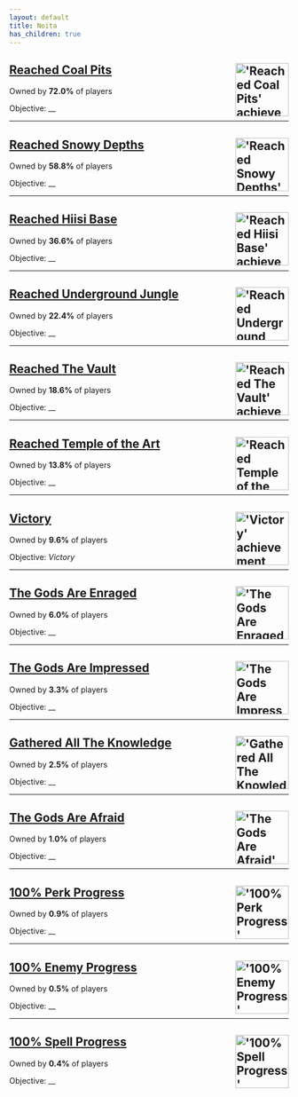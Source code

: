 ```yaml
---
layout: default
title: Noita
has_children: true
---
```


## [Reached Coal Pits](achievements/Reached_Coal_Pits.md) <img align="right" src="https://cdn.cloudflare.steamstatic.com/steamcommunity/public/images/apps/881100/758f9b900906a4dd07fc120aba01daf5e3851045.jpg" alt="'Reached Coal Pits' achievement icon" width="96" height="96">

Owned by **72.0%** of players

Objective: __

---

## [Reached Snowy Depths](achievements/Reached_Snowy_Depths.md) <img align="right" src="https://cdn.cloudflare.steamstatic.com/steamcommunity/public/images/apps/881100/84d2845edbfe01a27b855f235023d7ea5f3e770a.jpg" alt="'Reached Snowy Depths' achievement icon" width="96" height="96">

Owned by **58.8%** of players

Objective: __

---

## [Reached Hiisi Base](achievements/Reached_Hiisi_Base.md) <img align="right" src="https://cdn.cloudflare.steamstatic.com/steamcommunity/public/images/apps/881100/c219c3651fcf6dd48c3db6fbbbbd18a39c397697.jpg" alt="'Reached Hiisi Base' achievement icon" width="96" height="96">

Owned by **36.6%** of players

Objective: __

---

## [Reached Underground Jungle](achievements/Reached_Underground_Jungle.md) <img align="right" src="https://cdn.cloudflare.steamstatic.com/steamcommunity/public/images/apps/881100/5183ddeee913f877125231433214d75809f2721b.jpg" alt="'Reached Underground Jungle' achievement icon" width="96" height="96">

Owned by **22.4%** of players

Objective: __

---

## [Reached The Vault](achievements/Reached_The_Vault.md) <img align="right" src="https://cdn.cloudflare.steamstatic.com/steamcommunity/public/images/apps/881100/7e66ed4b29a19b4fbe2a7ef4f7384aabaad2f57a.jpg" alt="'Reached The Vault' achievement icon" width="96" height="96">

Owned by **18.6%** of players

Objective: __

---

## [Reached Temple of the Art](achievements/Reached_Temple_of_the_Art.md) <img align="right" src="https://cdn.cloudflare.steamstatic.com/steamcommunity/public/images/apps/881100/326dc54c8eb0c61eb48d48bda09bd3fe5c7f3521.jpg" alt="'Reached Temple of the Art' achievement icon" width="96" height="96">

Owned by **13.8%** of players

Objective: __

---

## [Victory](achievements/Victory.md) <img align="right" src="https://cdn.cloudflare.steamstatic.com/steamcommunity/public/images/apps/881100/0ce1e76c000037efd33d90d20bfa1b8c373b2e3a.jpg" alt="'Victory' achievement icon" width="96" height="96">

Owned by **9.6%** of players

Objective: _Victory_

---

## [The Gods Are Enraged](achievements/The_Gods_Are_Enraged.md) <img align="right" src="https://cdn.cloudflare.steamstatic.com/steamcommunity/public/images/apps/881100/1c0696634744b2caceaff11b4de1ab0dcf7ab4a7.jpg" alt="'The Gods Are Enraged' achievement icon" width="96" height="96">

Owned by **6.0%** of players

Objective: __

---

## [The Gods Are Impressed](achievements/The_Gods_Are_Impressed.md) <img align="right" src="https://cdn.cloudflare.steamstatic.com/steamcommunity/public/images/apps/881100/b9aae70a7f07ca96cb9f531bff48119611e0227d.jpg" alt="'The Gods Are Impressed' achievement icon" width="96" height="96">

Owned by **3.3%** of players

Objective: __

---

## [Gathered All The Knowledge](achievements/Gathered_All_The_Knowledge.md) <img align="right" src="https://cdn.cloudflare.steamstatic.com/steamcommunity/public/images/apps/881100/c888cdb9375f8dc2a7ef516ddfb7f2822917aecb.jpg" alt="'Gathered All The Knowledge' achievement icon" width="96" height="96">

Owned by **2.5%** of players

Objective: __

---

## [The Gods Are Afraid](achievements/The_Gods_Are_Afraid.md) <img align="right" src="https://cdn.cloudflare.steamstatic.com/steamcommunity/public/images/apps/881100/08794789c5e8c3f1f85e3993fb36a4b49ac29b91.jpg" alt="'The Gods Are Afraid' achievement icon" width="96" height="96">

Owned by **1.0%** of players

Objective: __

---

## [100% Perk Progress](achievements/100__Perk_Progress.md) <img align="right" src="https://cdn.cloudflare.steamstatic.com/steamcommunity/public/images/apps/881100/4a730e833b0b3d1c626ea5036db56e81054b7d7b.jpg" alt="'100% Perk Progress' achievement icon" width="96" height="96">

Owned by **0.9%** of players

Objective: __

---

## [100% Enemy Progress](achievements/100__Enemy_Progress.md) <img align="right" src="https://cdn.cloudflare.steamstatic.com/steamcommunity/public/images/apps/881100/18c76ae26e6cb5c0743863e8e31a45b203ce7fa9.jpg" alt="'100% Enemy Progress' achievement icon" width="96" height="96">

Owned by **0.5%** of players

Objective: __

---

## [100% Spell Progress](achievements/100__Spell_Progress.md) <img align="right" src="https://cdn.cloudflare.steamstatic.com/steamcommunity/public/images/apps/881100/fc37560f3506ab3cfd5e4f5513d6c8c2885a40ec.jpg" alt="'100% Spell Progress' achievement icon" width="96" height="96">

Owned by **0.4%** of players

Objective: __
